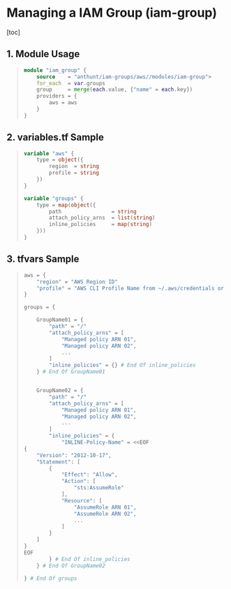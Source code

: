 # Managing a IAM Group (iam-group)

[toc]

## 1. Module Usage

>```terraform
> module "iam_group" {
>     source    = "anthunt/iam-groups/aws//modules/iam-group"> 
>     for_each  = var.groups
>     group     = merge(each.value, {"name" = each.key})
>     providers = {
>         aws = aws
>     }
> }
> ```

## 2. variables.tf Sample

>```terraform
> variable "aws" {
>     type = object({
>         region  = string
>         profile = string
>     })
> }
> 
> variable "groups" {
>     type = map(object({
>         path                = string
>         attach_policy_arns  = list(string)
>         inline_policies     = map(string)
>     }))
> }
>```

## 3. tfvars Sample

>```terraform
> aws = {
>     "region" = "AWS Region ID"
>     "profile" = "AWS CLI Profile Name from ~/.aws/credentials or config"
> }
> 
> groups = {
> 
>     GroupName01 = {
>         "path" = "/"
>         "attach_policy_arns" = [
>             "Managed policy ARN 01",
>             "Managed policy ARN 02",
>             ...
>         ]
>         "inline_policies" = {} # End Of inline_policies
>     } # End Of GroupName01
> 
> 
>     GroupName02 = {
>         "path" = "/"
>         "attach_policy_arns" = [
>             "Managed policy ARN 01",
>             "Managed policy ARN 02",
>             ...
>         ]
>         "inline_policies" = {
>             "INLINE-Policy-Name" = <<EOF
> {
>     "Version": "2012-10-17",
>     "Statement": [
>         {
>             "Effect": "Allow",
>             "Action": [
>                 "sts:AssumeRole"
>             ],
>             "Resource": [
>                 "AssumeRole ARN 01",
>                 "AssumeRole ARN 02",
>                 ...
>             ]
>         }
>     ]
> }
> EOF
>         } # End Of inline_policies
>     } # End Of GroupName02
> 
> } # End Of groups
> ```

